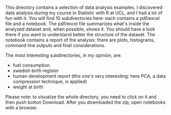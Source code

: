 This directory contains a selection of data analysis examples. I discovered data analysis during my course in Statistic with R at UCL, and I had a lot of fun with it.
You will find 10 subdirectories here: each contains a pdf/excel file and a notebook.
The pdf/excel file summarizes what's inside the analyzed dataset and, when possible, shows it. You should have a look there if you want to understand better the structure of the dataset.
The notebook contains a report of the analysis: there are plots, histograms, command line outputs and final considerations.

The most interesting subdirectories, in my opinion, are: 
- fuel consumption
- swedish birth register
- human development report (this one's very interesting: here PCA, a data compression technique, is applied)
- weight at birth

Please note: to visualize the whole directory, you need to click on it and then push botton Download. After you downloaded the zip, open notebooks with a browser.
